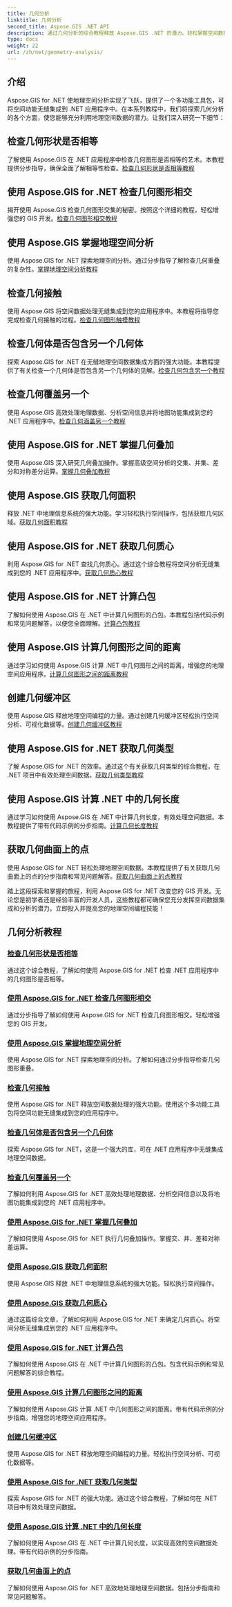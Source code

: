 ```yaml
---
title: 几何分析
linktitle: 几何分析
second_title: Aspose.GIS .NET API
description: 通过几何分析的综合教程释放 Aspose.GIS .NET 的潜力。轻松掌握空间数据处理，实现稳健的 GIS 开发。
type: docs
weight: 22
url: /zh/net/geometry-analysis/
---
```

## 介绍

Aspose.GIS for .NET 使地理空间分析实现了飞跃，提供了一个多功能工具包，可将空间功能无缝集成到 .NET 应用程序中。在本系列教程中，我们将探索几何分析的各个方面，使您能够充分利用地理空间数据的潜力。让我们深入研究一下细节：

## 检查几何形状是否相等
了解使用 Aspose.GIS 在 .NET 应用程序中检查几何图形是否相等的艺术。本教程提供分步指导，确保全面了解相等性检查。[检查几何形状是否相等教程](./check-geometries-for-equality/)

## 使用 Aspose.GIS for .NET 检查几何图形相交
揭开使用 Aspose.GIS 检查几何图形交集的秘密。按照这个详细的教程，轻松增强您的 GIS 开发。[检查几何图形相交教程](./check-geometries-intersection/)

## 使用 Aspose.GIS 掌握地理空间分析
使用 Aspose.GIS for .NET 探索地理空间分析。通过分步指导了解检查几何重叠的复杂性。[掌握地理空间分析教程](./check-geometries-overlap/)

## 检查几何接触
使用 Aspose.GIS 将空间数据处理无缝集成到您的应用程序中。本教程将指导您完成检查几何接触的过程。[检查几何图形触摸教程](./check-geometries-touching/)

## 检查几何体是否包含另一个几何体
探索 Aspose.GIS for .NET 在无缝地理空间数据集成方面的强大功能。本教程提供了有关检查一个几何体是否包含另一个几何体的见解。[检查几何包含另一个教程](./check-geometry-contains-another/)

## 检查几何覆盖另一个
使用 Aspose.GIS 高效处理地理数据、分析空间信息并将地图功能集成到您的 .NET 应用程序中。[检查几何涵盖另一个教程](./check-geometry-covers-another/)

## 使用 Aspose.GIS for .NET 掌握几何叠加
使用 Aspose.GIS 深入研究几何叠加操作。掌握高级空间分析的交集、并集、差分和对称差分运算。[掌握几何叠加教程](./find-geometry-overlays/)

## 使用 Aspose.GIS 获取几何面积
释放 .NET 中地理信息系统的强大功能。学习轻松执行空间操作，包括获取几何区域。[获取几何面积教程](./get-geometry-area/)

## 使用 Aspose.GIS for .NET 获取几何质心
利用 Aspose.GIS for .NET 查找几何质心。通过这个综合教程将空间分析无缝集成到您的 .NET 应用程序中。[获取几何质心教程](./get-geometry-centroid/)

## 使用 Aspose.GIS for .NET 计算凸包
了解如何使用 Aspose.GIS 在 .NET 中计算几何图形的凸包。本教程包括代码示例和常见问题解答，以便您全面理解。[计算凸包教程](./get-geometry-convex-hull/)

## 使用 Aspose.GIS 计算几何图形之间的距离
通过学习如何使用 Aspose.GIS 计算 .NET 中几何图形之间的距离，增强您的地理空间应用程序。[计算几何图形之间的距离教程](./calculate-distance-between-geometries/)

## 创建几何缓冲区
使用 Aspose.GIS 释放地理空间编程的力量。通过创建几何缓冲区轻松执行空间分析、可视化数据等。[创建几何缓冲区教程](./create-geometry-buffer/)

## 使用 Aspose.GIS for .NET 获取几何类型
了解 Aspose.GIS for .NET 的效率。通过这个有关获取几何类型的综合教程，在 .NET 项目中有效处理空间数据。[获取几何类型教程](./get-geometry-type/)

## 使用 Aspose.GIS 计算 .NET 中的几何长度
通过学习如何使用 Aspose.GIS 在 .NET 中计算几何长度，有效处理空间数据。本教程提供了带有代码示例的分步指南。[计算几何长度教程](./get-geometry-length/)

## 获取几何曲面上的点
使用 Aspose.GIS for .NET 轻松处理地理空间数据。本教程提供了有关获取几何曲面上的点的分步指南和常见问题解答。[获取几何曲面上的点教程](./get-point-on-geometry-surface/)

踏上这段探索和掌握的旅程，利用 Aspose.GIS for .NET 改变您的 GIS 开发。无论您是初学者还是经验丰富的开发人员，这些教程都可确保您充分发挥空间数据集成和分析的潜力。立即投入并提高您的地理空间编程技能！

## 几何分析教程
### [检查几何形状是否相等](./check-geometries-for-equality/)
通过这个综合教程，了解如何使用 Aspose.GIS for .NET 检查 .NET 应用程序中的几何图形是否相等。
### [使用 Aspose.GIS for .NET 检查几何图形相交](./check-geometries-intersection/)
通过分步指导了解如何使用 Aspose.GIS for .NET 检查几何图形相交。轻松增强您的 GIS 开发。
### [使用 Aspose.GIS 掌握地理空间分析](./check-geometries-overlap/)
使用 Aspose.GIS for .NET 探索地理空间分析。了解如何通过分步指导检查几何图形重叠。
### [检查几何接触](./check-geometries-touching/)
使用 Aspose.GIS for .NET 释放空间数据处理的强大功能。使用这个多功能工具包将空间功能无缝集成到您的应用程序中。
### [检查几何体是否包含另一个几何体](./check-geometry-contains-another/)
探索 Aspose.GIS for .NET，这是一个强大的库，可在 .NET 应用程序中无缝集成地理空间数据。
### [检查几何覆盖另一个](./check-geometry-covers-another/)
了解如何利用 Aspose.GIS for .NET 高效处理地理数据、分析空间信息以及将地图功能集成到您的 .NET 应用程序中。
### [使用 Aspose.GIS for .NET 掌握几何叠加](./find-geometry-overlays/)
了解如何使用 Aspose.GIS for .NET 执行几何叠加操作。掌握交、并、差和对称差运算。
### [使用 Aspose.GIS 获取几何面积](./get-geometry-area/)
使用 Aspose.GIS 释放 .NET 中地理信息系统的强大功能。轻松执行空间操作。
### [使用 Aspose.GIS 获取几何质心](./get-geometry-centroid/)
通过这篇综合文章，了解如何利用 Aspose.GIS for .NET 来确定几何质心。将空间分析无缝集成到您的 .NET 应用程序中。
### [使用 Aspose.GIS for .NET 计算凸包](./get-geometry-convex-hull/)
了解如何使用 Aspose.GIS 在 .NET 中计算几何图形的凸包。包含代码示例和常见问题解答的综合教程。
### [使用 Aspose.GIS 计算几何图形之间的距离](./calculate-distance-between-geometries/)
了解如何使用 Aspose.GIS 计算 .NET 中几何图形之间的距离。带有代码示例的分步指南。增强您的地理空间应用程序。
### [创建几何缓冲区](./create-geometry-buffer/)
使用 Aspose.GIS for .NET 释放地理空间编程的力量。轻松执行空间分析、可视化数据等。
### [使用 Aspose.GIS for .NET 获取几何类型](./get-geometry-type/)
探索 Aspose.GIS for .NET 的强大功能。通过这个综合教程，了解如何在 .NET 项目中有效处理空间数据。
### [使用 Aspose.GIS 计算 .NET 中的几何长度](./get-geometry-length/)
了解如何使用 Aspose.GIS 在 .NET 中计算几何长度，以实现高效的空间数据处理。带有代码示例的分步指南。
### [获取几何曲面上的点](./get-point-on-geometry-surface/)
了解如何使用 Aspose.GIS for .NET 高效地处理地理空间数据。包括分步指南和常见问题解答。